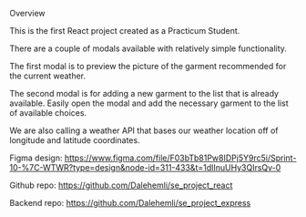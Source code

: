 Overview

This is the first React project created as a Practicum Student.

There are a couple of modals available with relatively simple functionality.

The first modal is to preview the picture of the garment recommended for the current weather.

The second modal is for adding a new garment to the list that is already available. Easily open the modal and add the necessary garment to the list of available choices.

We are also calling a weather API that bases our weather location off of longitude and latitude coordinates.

Figma design: https://www.figma.com/file/F03bTb81Pw8IDPj5Y9rc5i/Sprint-10-%7C-WTWR?type=design&node-id=311-433&t=1dIInuUHy3QIrsQv-0

Github repo: https://github.com/Dalehemli/se_project_react

Backend repo: https://github.com/Dalehemli/se_project_express

